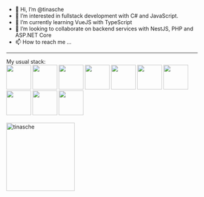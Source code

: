 - 👋 Hi, I’m @tinasche
- 👀 I’m interested in fullstack development with C# and JavaScript.
- 🌱 I’m currently learning VueJS with TypeScript 
- 💞️ I’m looking to collaborate on backend services with NestJS, PHP and ASP.NET Core 
- 📫 How to reach me ...
<hr>
My usual stack:
<div>
<img src="https://cdn.jsdelivr.net/gh/devicons/devicon/icons/dotnetcore/dotnetcore-original.svg" width="65px"/>
<!-- <img src="https://cdn.jsdelivr.net/gh/devicons/devicon/icons/codeigniter/codeigniter-plain-wordmark.svg" width="65px"/> -->
<img src="https://cdn.jsdelivr.net/gh/devicons/devicon/icons/postgresql/postgresql-original-wordmark.svg" width="65px"/>
<img src="https://cdn.jsdelivr.net/gh/devicons/devicon/icons/vuejs/vuejs-plain.svg" width="65px"/>
<img src="https://cdn.jsdelivr.net/gh/devicons/devicon/icons/azure/azure-original.svg" width="65px"/>
<img src="https://cdn.jsdelivr.net/gh/devicons/devicon/icons/codeigniter/codeigniter-plain-wordmark.svg" width="65px"/>
<img src="https://cdn.jsdelivr.net/gh/devicons/devicon/icons/nodejs/nodejs-original.svg" width="65px"/>
<img src="https://cdn.jsdelivr.net/gh/devicons/devicon/icons/typescript/typescript-original.svg" width="65px"/>
<img src="https://cdn.jsdelivr.net/gh/devicons/devicon/icons/microsoftsqlserver/microsoftsqlserver-plain-wordmark.svg" width="65px"/>
<img src="https://cdn.jsdelivr.net/gh/devicons/devicon/icons/nestjs/nestjs-plain.svg" width="65px"/>
<img src="https://cdn.jsdelivr.net/gh/devicons/devicon/icons/nuxtjs/nuxtjs-original.svg" width="65px"/>
<br>
<br>
<img height="180em" align="center" src="https://github-readme-stats.vercel.app/api/top-langs?username=tinasche&show_icons=true&locale=en&layout=compact&langs_count=8&theme=vue" alt="tinasche"/>
</div>     
